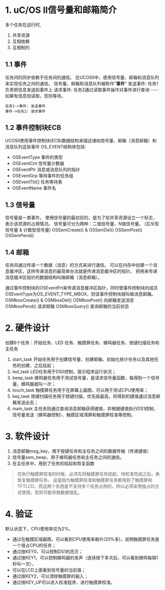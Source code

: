 # 1. uC/OS II信号量和邮箱简介
多个任务在运行时,
1. 共享资源
2. 互相依赖
3. 互相制约
## 1.1 事件
任务间的同步依赖于任务间的通信。
在UCOSII中，使用信号量、邮箱和消息队列来实现任务之间的通信。
信号量、邮箱和消息队列被称作"**事件**"
发送事件: 任务1负责把信息发送到事件上
请求事件: 任务2通过读取事件操作对事件进行查询 ---- 如果有信息则读取，否则等待。
```sequence
任务1->事件: 发送事件
事件->任务2: 请求事件
```

## 1.2 事件控制块ECB
UCOSII使用事件控制块(ECB)数据结构来描述诸如信号量、邮箱（消息邮箱）和消息队列这些事件
OS_EVENT结构体包括:
* OSEventType 事件的类型
* OSEventCnt  信号量计数器
* OSEventPtr  消息或消息队列的指针
* OSEventGrp  等待事件的任务组
* OSEventTbl[] 任务等待表
* OSEventName 事件名

## 1.3 信号量
信号量是一类事件。
使用信号量的最初目的，是为了给共享资源设立一个标志，表示该资源的占用情况。
信号量可分为两种：二值信号量，N值信号量。 (互斥型信号量 & 计数型信号量)
OSSemCreate() & OSSemDel()
OSSemPost()
OSSemPend()

## 1.4 邮箱
任务间通过传递一个数据（消息）的方式来进行通信。
可以在内存中创建一个消息缓冲区，这样传递消息的最简单办法就是传递消息缓冲区的指针。
把用来传递消息缓冲区指针的数据结构叫做邮箱（消息邮箱）。

通过事件控制块的OSEventPrt来传递消息缓冲区指针，同时使事件控制块的成员OSEventType为OS_EVENT_TYPE_MBOX，则该事件控制块就叫做消息邮箱。
OSMboxCreate() & OSMboxDel()
OSMboxPost() 向邮箱发送消息
OSMboxPend() 请求邮箱
OSMboxQuery() 查询邮箱的当前状态

# 2. 硬件设计
创建6个任务：开始任务、LED 任务、触摸屏任务、蜂鸣器任务、按键扫描任务和主任务
1. start_task 开始任务用于创建信号量、创建邮箱、初始化统计任务以及其他任务的创建，之后挂起；
2. led_task   LED任务用于DS0控制，提示程序运行状况；
3. beep_task  蜂鸣器任务用于测试信号量，是请求信号量函数，每得到一个信号量，蜂鸣器就叫一次；
4. touch_task 触摸屏任务用于在屏幕上画图，可以用于测试CPU使用率；
5. key_task   按键扫描任务用于按键扫描，优先级最高，将得到的键值通过消息邮箱发送出去；
6. main_task  主任务则通过查询消息邮箱获得键值，并根据键值执行DS1控制、信号量发送（蜂鸣器控制）、触摸区域清屏和触摸屏校准等控制。

# 3. 软件设计
1. 消息邮箱msg_key，用于按键任务和主任务之间的数据传输（传递键值）
2. 信号量sem_beep，用于蜂鸣器任务和主任务之间的通信。
3. 在主任务中，用到了任务的挂起和恢复函数
> 在执行触摸屏校准的时候，必须先将触摸屏任务挂起，待校准完成之后，再恢复触摸屏任务。
> 这是因为触摸屏校准和触摸屏任务都用到了触摸屏和TFTLCD，而这两个东西是不支持多个任务占用的，所以必须采用独占的方式使用，否则可能导致数据错乱。

# 4. 验证
默认状态下，CPU使用率仅为2%。
* 通过在触摸区域画图，可以看到CPU使用率飙升(20%多)，说明触摸屏任务是一个很占CPU的任务；
* 通过按KEY0，可以控制DS1的亮灭；
* 通过按KEY1，可以控制蜂鸣器的发声（连续按下多次后，可以看到蜂鸣每隔1秒叫一次），
* 可以在LCD上面看到信号量的当前值；
* 通过按KEY2，可以清除触摸屏的输入；
* 通过按KEY_UP可以进入校准程序，进行触摸屏校准。
